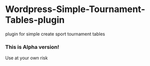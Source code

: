 # Wordpress-Simple-Tournament-Tables-plugin
plugin for simple create sport tournament tables

### This is Alpha version!
Use at your own risk
